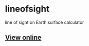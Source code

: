 # lineofsight

line of sight on Earth surface calculator

## [View online](https://hyperbotauthor.github.io/lineofsight/)